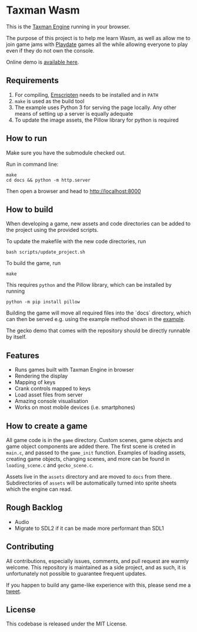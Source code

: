 # Taxman Wasm

This is the [Taxman Engine](https://github.com/mcdevon/taxman-engine) running in your browser.

The purpose of this project is to help me learn Wasm, as well as allow me to join game jams with [Playdate](http://play.date) games all the while allowing everyone to play even if they do not own the console.

Online demo is [available here](https://mcdevon.github.io/taxman-wasm/).

## Requirements

1. For compiling, [Emscripten](https://emscripten.org/docs/getting_started/downloads.html) needs to be installed and in `PATH`
2. `make` is used as the build tool
3. The example uses Python 3 for serving the page locally. Any other means of setting up a server is equally adequate
4. To update the image assets, the Pillow library for python is required

## How to run

Make sure you have the submodule checked out.

Run in command line:

```
make
cd docs && python -m http.server
```

Then open a browser and head to [http://localhost:8000]()

## How to build

When developing a game, new assets and code directories can be added to the project using the provided scripts.

To update the makefile with the new code directories, run

```
bash scripts/update_project.sh
```

To build the game, run

```
make
```

This requires `python` and the Pillow library, which can be installed by running

```
python -m pip install pillow
```

Building the game will move all required files into the ´docs´ directory, which can then be served e.g. using the example method shown in the [example](#how-to-run).

The gecko demo that comes with the repository should be directly runnable by itself.

## Features

- Runs games built with Taxman Engine in browser
- Rendering the display
- Mapping of keys
- Crank controls mapped to keys
- Load asset files from server
- Amazing console visualisation
- Works on most mobile devices (i.e. smartphones)

## How to create a game

All game code is in the `game` directory. Custom scenes, game objects and game object components are added there. The first scene is creted in `main.c`, and passed to the `game_init` function. Examples of loading assets, creating game objects, changing scenes, and more can be found in `loading_scene.c` and `gecko_scene.c`.

Assets live in the `assets` directory and are moved to `docs` from there. Subdirectories of `assets` will be automatically turned into sprite sheets which the engine can read.

## Rough Backlog

- Audio
- Migrate to SDL2 if it can be made more performant than SDL1

## Contributing

All contributions, especially issues, comments, and pull request are warmly welcome. This repository is maintained as a side project, and as such, it is unfortunately not possible to guarantee frequent updates.

If you happen to build any game-like experience with this, please send me a [tweet](https://twitter.com/jussienroos).

## License

This codebase is released under the MIT License.
